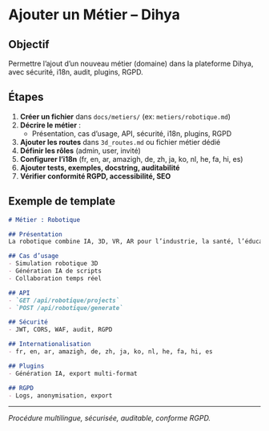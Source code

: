 # Ajouter un Métier – Dihya

## Objectif
Permettre l’ajout d’un nouveau métier (domaine) dans la plateforme Dihya, avec sécurité, i18n, audit, plugins, RGPD.

## Étapes
1. **Créer un fichier** dans `docs/metiers/` (ex: `metiers/robotique.md`)
2. **Décrire le métier** :
   - Présentation, cas d’usage, API, sécurité, i18n, plugins, RGPD
3. **Ajouter les routes** dans `3d_routes.md` ou fichier métier dédié
4. **Définir les rôles** (admin, user, invité)
5. **Configurer l’i18n** (fr, en, ar, amazigh, de, zh, ja, ko, nl, he, fa, hi, es)
6. **Ajouter tests, exemples, docstring, auditabilité**
7. **Vérifier conformité RGPD, accessibilité, SEO**

## Exemple de template
```markdown
# Métier : Robotique

## Présentation
La robotique combine IA, 3D, VR, AR pour l’industrie, la santé, l’éducation…

## Cas d’usage
- Simulation robotique 3D
- Génération IA de scripts
- Collaboration temps réel

## API
- `GET /api/robotique/projects`
- `POST /api/robotique/generate`

## Sécurité
- JWT, CORS, WAF, audit, RGPD

## Internationalisation
- fr, en, ar, amazigh, de, zh, ja, ko, nl, he, fa, hi, es

## Plugins
- Génération IA, export multi-format

## RGPD
- Logs, anonymisation, export
```

---
*Procédure multilingue, sécurisée, auditable, conforme RGPD.*
